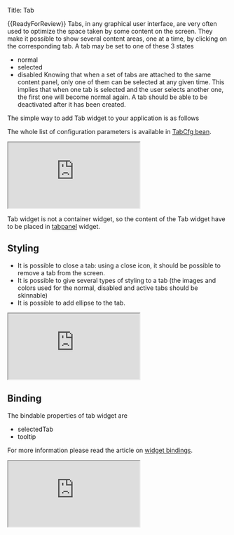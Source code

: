 Title: Tab


{{ReadyForReview}}
Tabs, in any graphical user interface, are very often used to optimize the space taken by some content on the screen. They make it possible to show several content areas, one at a time, by clicking on the corresponding tab.
A tab may be set to one of these 3 states
* normal
* selected
* disabled
Knowing that when a set of tabs are attached to the same content panel, only one of them can be selected at any given time. This implies that when one tab is selected and the user selects another one, the first one will become normal again.
A tab should be able to be deactivated after it has been created.

The simple way to add Tab widget to your application is as follows
<script src='http://snippets.ariatemplates.com/snippets/github.com/ariatemplates/documentation-code/%VERSION%/snippets/widgets/tab/Snippet.tpl?tag=wgtTabSnippet1&lang=at&outdent=true' defer></script>

The whole list of configuration parameters is available in [TabCfg bean](http://ariatemplates.com/api/#aria.widgets.CfgBeans:TabCfg).
<iframe class='samples' src='http://snippets.ariatemplates.com/samples/github.com/ariatemplates/documentation-code/%VERSION%/samples/widgets/tab/?skip=1' ></iframe>

Tab widget is not a container widget, so the content of the Tab widget have to be placed in [tabpanel](tabpanel) widget.

## Styling
* It is possible to close a tab: using a close icon, it should be possible to remove a tab from the screen.
* It is possible to give several types of styling to a tab (the images and colors used for the normal, disabled and active tabs should be skinnable)
* It is possible to add ellipse to the tab.

<script src='http://snippets.ariatemplates.com/snippets/github.com/ariatemplates/documentation-code/%VERSION%/snippets/widgets/tab/Snippet.tpl?tag=wgtTabSnippet2&lang=at&outdent=true' defer></script>

<iframe class='samples' src='http://snippets.ariatemplates.com/samples/github.com/ariatemplates/documentation-code/%VERSION%/samples/widgets/tab/styling/?skip=1' ></iframe>

## Binding
The bindable properties of tab widget are
* selectedTab
* tooltip
<script src='http://snippets.ariatemplates.com/snippets/github.com/ariatemplates/documentation-code/%VERSION%/snippets/widgets/tab/Snippet.tpl?tag=wgtTabSnippet3&lang=at&outdent=true' defer></script>
For more information please read the article on [widget bindings](widget_bindings).

<iframe class='samples' src='http://snippets.ariatemplates.com/samples/github.com/ariatemplates/documentation-code/%VERSION%/samples/widgets/tab/binding/?skip=1' ></iframe>